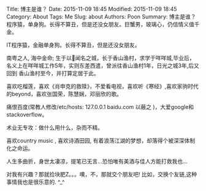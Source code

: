 Title: 博主是谁？
Date: 2015-11-09 18:45
Modified: 2015-11-09 18:45
Category: About
Tags: Me
Slug: about
Authors: Poon
Summary: 博主是谁？程序猿，单身狗。长得不算丑，但是还没女朋友。巨蟹男，玻璃心，仍信情义值千金。

IT程序猿，金融单身狗。长得不算丑，但是还没女朋友。


南粤之人, 海中金命; 生于以🐔闻名之城，长于香山渔村，求学于咩咩城,毕业后，名义上在咩咩城工作5年，实则东差西遣，曾派往香山渔村1年，日光之城3年,后又回到 香山渔村至今，并打算定居于此。

喜欢吃榴莲，喜欢《肖申克的救赎》，不爱看电视，喜欢听《寒经》,喜欢家驹时代的beyond，喜欢张国荣，陈慧娴，邓丽欣的歌。

痛恨百度(常教人修改/etc/hosts: 127.0.0.1 baidu.com 以蔽之 )，大爱google和stackoverflow。

术业无专攻：做什么用什么，杂而不精。

喜欢country  music , 喜欢诗酒田园, 有着浪荡江湖的梦想，却落得个被深深体制化之命运。

人生多曲折，身世太凄凉，提笔已无言...恐怕唯有美酒与佳人方能打救我也...

对我有兴趣？那就捡块肥Z。。。噢，不，那就交个朋友吧! 比如，交换个友链,这种事情我也是很乐意的. ^_^
